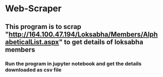 # Web-Scraper
## This program is to scrap  "http://164.100.47.194/Loksabha/Members/AlphabeticalList.aspx" to get details of loksabha members
### Run the program in jupyter notebook and get the details downloaded as csv file
